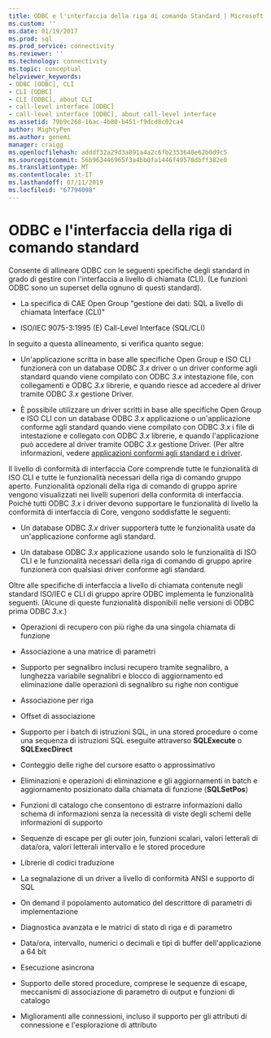 ```yaml
---
title: ODBC e l'interfaccia della riga di comando Standard | Microsoft Docs
ms.custom: ''
ms.date: 01/19/2017
ms.prod: sql
ms.prod_service: connectivity
ms.reviewer: ''
ms.technology: connectivity
ms.topic: conceptual
helpviewer_keywords:
- ODBC [ODBC], CLI
- CLI [ODBC]
- CLI [ODBC], about CLI
- call-level interface [ODBC]
- call-level interface [ODBC], about call-level interface
ms.assetid: 79b9c268-16ac-4b80-b451-f9dcd8c02ca4
author: MightyPen
ms.author: genemi
manager: craigg
ms.openlocfilehash: adddf32a29d3a891a4a2c6fb2353648e62b0d9c5
ms.sourcegitcommit: 56b963446965f3a4bb0fa1446f49578dbff382e0
ms.translationtype: MT
ms.contentlocale: it-IT
ms.lasthandoff: 07/11/2019
ms.locfileid: "67794098"
---
```

# <a name="odbc-and-the-standard-cli"></a>ODBC e l'interfaccia della riga di comando standard
Consente di allineare ODBC con le seguenti specifiche degli standard in grado di gestire con l'interfaccia a livello di chiamata (CLI). (Le funzioni ODBC sono un superset della ognuno di questi standard).  
  
-   La specifica di CAE Open Group "gestione dei dati: SQL a livello di chiamata Interface (CLI)"  
  
-   ISO/IEC 9075-3:1995 (E) Call-Level Interface (SQL/CLI)  
  
 In seguito a questa allineamento, si verifica quanto segue:  
  
-   Un'applicazione scritta in base alle specifiche Open Group e ISO CLI funzionerà con un database ODBC *3.x* driver o un driver conforme agli standard quando viene compilato con ODBC *3.x* intestazione file, con collegamenti e ODBC *3.x* librerie, e quando riesce ad accedere al driver tramite ODBC *3.x* gestione Driver.  
  
-   È possibile utilizzare un driver scritti in base alle specifiche Open Group e ISO CLI con un database ODBC *3.x* applicazione o un'applicazione conforme agli standard quando viene compilato con ODBC *3.x* i file di intestazione e collegato con ODBC *3.x* librerie, e quando l'applicazione può accedere al driver tramite ODBC *3.x* gestione Driver. (Per altre informazioni, vedere [applicazioni conformi agli standard e i driver](../../odbc/reference/develop-app/standards-compliant-applications-and-drivers.md).  
  
 Il livello di conformità di interfaccia Core comprende tutte le funzionalità di ISO CLI e tutte le funzionalità necessari della riga di comando gruppo aperto. Funzionalità opzionali della riga di comando di gruppo aprire vengono visualizzati nei livelli superiori della conformità di interfaccia. Poiché tutti ODBC *3.x* i driver devono supportare le funzionalità di livello la conformità di interfaccia di Core, vengono soddisfatte le seguenti:  
  
-   Un database ODBC *3.x* driver supporterà tutte le funzionalità usate da un'applicazione conforme agli standard.  
  
-   Un database ODBC *3.x* applicazione usando solo le funzionalità di ISO CLI e le funzionalità necessari della riga di comando di gruppo aprire funzionerà con qualsiasi driver conforme agli standard.  
  
 Oltre alle specifiche di interfaccia a livello di chiamata contenute negli standard ISO/IEC e CLI di gruppo aprire ODBC implementa le funzionalità seguenti. (Alcune di queste funzionalità disponibili nelle versioni di ODBC prima ODBC *3.x*.)  
  
-   Operazioni di recupero con più righe da una singola chiamata di funzione  
  
-   Associazione a una matrice di parametri  
  
-   Supporto per segnalibro inclusi recupero tramite segnalibro, a lunghezza variabile segnalibri e blocco di aggiornamento ed eliminazione dalle operazioni di segnalibro su righe non contigue  
  
-   Associazione per riga  
  
-   Offset di associazione  
  
-   Supporto per i batch di istruzioni SQL, in una stored procedure o come una sequenza di istruzioni SQL eseguite attraverso **SQLExecute** o **SQLExecDirect**  
  
-   Conteggio delle righe del cursore esatto o approssimativo  
  
-   Eliminazioni e operazioni di eliminazione e gli aggiornamenti in batch e aggiornamento posizionato dalla chiamata di funzione (**SQLSetPos**)  
  
-   Funzioni di catalogo che consentono di estrarre informazioni dallo schema di informazioni senza la necessità di viste degli schemi delle informazioni di supporto  
  
-   Sequenze di escape per gli outer join, funzioni scalari, valori letterali di data/ora, valori letterali intervallo e le stored procedure  
  
-   Librerie di codici traduzione  
  
-   La segnalazione di un driver a livello di conformità ANSI e supporto di SQL  
  
-   On demand il popolamento automatico del descrittore di parametri di implementazione  
  
-   Diagnostica avanzata e le matrici di stato di riga e di parametro  
  
-   Data/ora, intervallo, numerici o decimali e tipi di buffer dell'applicazione a 64 bit  
  
-   Esecuzione asincrona  
  
-   Supporto delle stored procedure, comprese le sequenze di escape, meccanismi di associazione di parametro di output e funzioni di catalogo  
  
-   Miglioramenti alle connessioni, incluso il supporto per gli attributi di connessione e l'esplorazione di attributo
